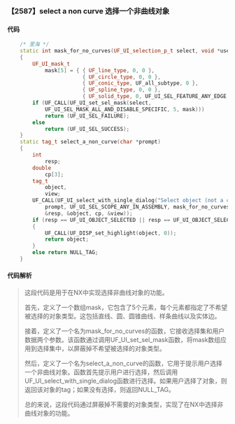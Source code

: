 ### 【2587】select a non curve 选择一个非曲线对象

#### 代码

```cpp
    /* 里海 */  
    static int mask_for_no_curves(UF_UI_selection_p_t select, void *user_data)  
    {  
        UF_UI_mask_t  
            mask[5] = { { UF_line_type, 0, 0 },  
                        { UF_circle_type, 0, 0 },  
                        { UF_conic_type, UF_all_subtype, 0 },  
                        { UF_spline_type, 0, 0 },  
                        { UF_solid_type, 0, UF_UI_SEL_FEATURE_ANY_EDGE } };  
        if (UF_CALL(UF_UI_set_sel_mask(select,  
            UF_UI_SEL_MASK_ALL_AND_DISABLE_SPECIFIC, 5, mask)))  
            return (UF_UI_SEL_FAILURE);  
        else  
            return (UF_UI_SEL_SUCCESS);  
    }  
    static tag_t select_a_non_curve(char *prompt)  
    {  
        int  
            resp;  
        double  
            cp[3];  
        tag_t  
            object,  
            view;  
        UF_CALL(UF_UI_select_with_single_dialog("Select object (not a curve)",  
            prompt, UF_UI_SEL_SCOPE_ANY_IN_ASSEMBLY, mask_for_no_curves, NULL,  
            &resp, &object, cp, &view));  
        if (resp == UF_UI_OBJECT_SELECTED || resp == UF_UI_OBJECT_SELECTED_BY_NAME)  
        {  
            UF_CALL(UF_DISP_set_highlight(object, 0));  
            return object;  
        }  
        else return NULL_TAG;  
    }

```

#### 代码解析

> 这段代码是用于在NX中实现选择非曲线对象的功能。
>
> 首先，定义了一个数组mask，它包含了5个元素，每个元素都指定了不希望被选择的对象类型。这包括直线、圆、圆锥曲线、样条曲线以及实体边。
>
> 接着，定义了一个名为mask_for_no_curves的函数，它接收选择集和用户数据两个参数。该函数通过调用UF_UI_set_sel_mask函数，将mask数组应用到选择集中，以屏蔽掉不希望被选择的对象类型。
>
> 然后，定义了一个名为select_a_non_curve的函数，它用于提示用户选择一个非曲线对象。函数首先提示用户进行选择，然后调用UF_UI_select_with_single_dialog函数进行选择。如果用户选择了对象，则返回该对象的tag；如果没有选择，则返回NULL_TAG。
>
> 总的来说，这段代码通过屏蔽掉不需要的对象类型，实现了在NX中选择非曲线对象的功能。
>
